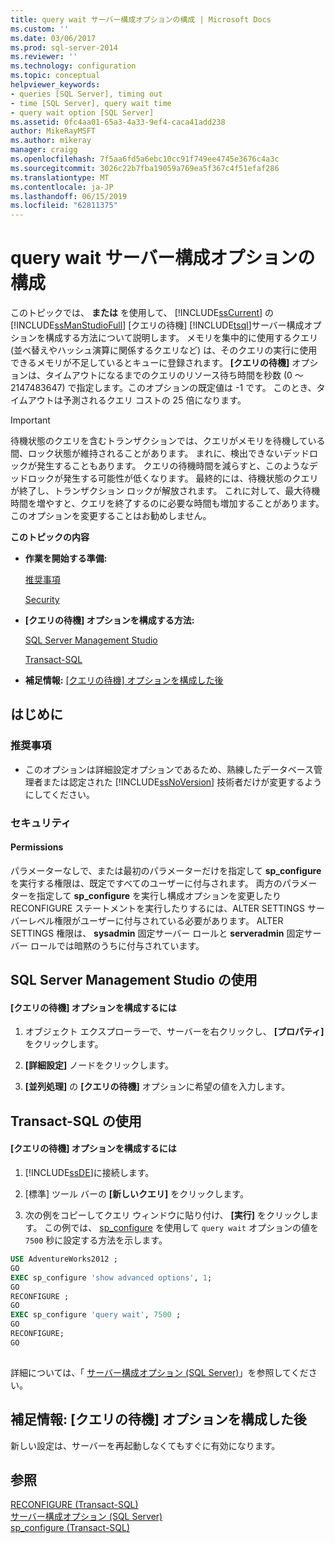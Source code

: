 ```yaml
---
title: query wait サーバー構成オプションの構成 | Microsoft Docs
ms.custom: ''
ms.date: 03/06/2017
ms.prod: sql-server-2014
ms.reviewer: ''
ms.technology: configuration
ms.topic: conceptual
helpviewer_keywords:
- queries [SQL Server], timing out
- time [SQL Server], query wait time
- query wait option [SQL Server]
ms.assetid: 0fc4aa01-65a3-4a33-9ef4-caca41add238
author: MikeRayMSFT
ms.author: mikeray
manager: craigg
ms.openlocfilehash: 7f5aa6fd5a6ebc10cc91f749ee4745e3676c4a3c
ms.sourcegitcommit: 3026c22b7fba19059a769ea5f367c4f51efaf286
ms.translationtype: MT
ms.contentlocale: ja-JP
ms.lasthandoff: 06/15/2019
ms.locfileid: "62811375"
---
```

# <a name="configure-the-query-wait-server-configuration-option"></a>query wait サーバー構成オプションの構成
  このトピックでは、 **または** を使用して、 [!INCLUDE[ssCurrent](../../includes/sscurrent-md.md)] の [!INCLUDE[ssManStudioFull](../../includes/ssmanstudiofull-md.md)] [クエリの待機] [!INCLUDE[tsql](../../includes/tsql-md.md)]サーバー構成オプションを構成する方法について説明します。 メモリを集中的に使用するクエリ (並べ替えやハッシュ演算に関係するクエリなど) は、そのクエリの実行に使用できるメモリが不足しているとキューに登録されます。 **[クエリの待機]** オプションは、タイムアウトになるまでのクエリのリソース待ち時間を秒数 (0 ～ 2147483647) で指定します。このオプションの既定値は -1 です。 このとき、タイムアウトは予測されるクエリ コストの 25 倍になります。  
  
> [!IMPORTANT]  
>  待機状態のクエリを含むトランザクションでは、クエリがメモリを待機している間、ロック状態が維持されることがあります。 まれに、検出できないデッドロックが発生することもあります。 クエリの待機時間を減らすと、このようなデッドロックが発生する可能性が低くなります。 最終的には、待機状態のクエリが終了し、トランザクション ロックが解放されます。 これに対して、最大待機時間を増やすと、クエリを終了するのに必要な時間も増加することがあります。 このオプションを変更することはお勧めしません。  
  
 **このトピックの内容**  
  
-   **作業を開始する準備:**  
  
     [推奨事項](#Recommendations)  
  
     [Security](#Security)  
  
-   **[クエリの待機] オプションを構成する方法:**  
  
     [SQL Server Management Studio](#SSMSProcedure)  
  
     [Transact-SQL](#TsqlProcedure)  
  
-   **補足情報:** [[クエリの待機] オプションを構成した後](#FollowUp)  
  
##  <a name="BeforeYouBegin"></a> はじめに  
  
###  <a name="Recommendations"></a> 推奨事項  
  
-   このオプションは詳細設定オプションであるため、熟練したデータベース管理者または認定された [!INCLUDE[ssNoVersion](../../includes/ssnoversion-md.md)] 技術者だけが変更するようにしてください。  
  
###  <a name="Security"></a> セキュリティ  
  
####  <a name="Permissions"></a> Permissions  
 パラメーターなしで、または最初のパラメーターだけを指定して **sp_configure** を実行する権限は、既定ですべてのユーザーに付与されます。 両方のパラメーターを指定して **sp_configure** を実行し構成オプションを変更したり RECONFIGURE ステートメントを実行したりするには、ALTER SETTINGS サーバーレベル権限がユーザーに付与されている必要があります。 ALTER SETTINGS 権限は、 **sysadmin** 固定サーバー ロールと **serveradmin** 固定サーバー ロールでは暗黙のうちに付与されています。  
  
##  <a name="SSMSProcedure"></a> SQL Server Management Studio の使用  
  
#### <a name="to-configure-the-query-wait-option"></a>[クエリの待機] オプションを構成するには  
  
1.  オブジェクト エクスプローラーで、サーバーを右クリックし、 **[プロパティ]** をクリックします。  
  
2.  **[詳細設定]** ノードをクリックします。  
  
3.  **[並列処理]** の **[クエリの待機]** オプションに希望の値を入力します。  
  
##  <a name="TsqlProcedure"></a> Transact-SQL の使用  
  
#### <a name="to-configure-the-query-wait-option"></a>[クエリの待機] オプションを構成するには  
  
1.  [!INCLUDE[ssDE](../../includes/ssde-md.md)]に接続します。  
  
2.  [標準] ツール バーの **[新しいクエリ]** をクリックします。  
  
3.  次の例をコピーしてクエリ ウィンドウに貼り付け、 **[実行]** をクリックします。 この例では、 [sp_configure](/sql/relational-databases/system-stored-procedures/sp-configure-transact-sql) を使用して `query wait` オプションの値を `7500` 秒に設定する方法を示します。  
  
```sql  
USE AdventureWorks2012 ;  
GO  
EXEC sp_configure 'show advanced options', 1;  
GO  
RECONFIGURE ;  
GO  
EXEC sp_configure 'query wait', 7500 ;  
GO  
RECONFIGURE;  
GO  
  
```  
  
 詳細については、「 [サーバー構成オプション &#40;SQL Server&#41;](server-configuration-options-sql-server.md)」を参照してください。  
  
##  <a name="FollowUp"></a>補足情報: [クエリの待機] オプションを構成した後  
 新しい設定は、サーバーを再起動しなくてもすぐに有効になります。  
  
## <a name="see-also"></a>参照  
 [RECONFIGURE &#40;Transact-SQL&#41;](/sql/t-sql/language-elements/reconfigure-transact-sql)   
 [サーバー構成オプション &#40;SQL Server&#41;](server-configuration-options-sql-server.md)   
 [sp_configure &#40;Transact-SQL&#41;](/sql/relational-databases/system-stored-procedures/sp-configure-transact-sql)  
  
  
